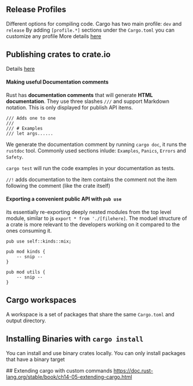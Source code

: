 ## Release Profiles
Different options for compiling code. 
Cargo has two main profile: `dev` and `release`
By adding `[profile.*]` sections under the `Cargo.toml` you can customize any profile
More details [here](https://doc.rust-lang.org/cargo/reference/profiles.html)

## Publishing crates to crate.io
Details [here](https://doc.rust-lang.org/stable/book/ch14-02-publishing-to-crates-io.html)

#### Making useful Documentation comments
Rust has **documentation comments** that will generate **HTML documentation**. They use three slashes `///`
and support Markdown notation. This is only displayed for publish API items.
```
/// Adds one to one
///
/// # Examples
/// let args......
```
We generate the documentation comment by running `cargo doc`, it runs the `rustdoc` tool.
Commonly used sections inlude: `Examples`, `Panics`, `Errors` and `Safety`.

`cargo test` will run the code examples in your documentation as tests.

`//!` adds documentation to the item contains the comment not the item following the comment (like the crate itself)

#### Exporting a convenient public API with `pub use`
its essentially re-exporting deeply nested modules from the top level module, similar to js `export * from './[filehere]`.
The moduel structure of a crate is more relevant to the developers working on it compared to the ones consuming it.
```
pub use self::kinds::mix;

pub mod kinds {
    -- snip --
}

pub mod utils {
    -- snip --
}
```

## Cargo workspaces
A workspace is a set of packages that share the same `Cargo.toml` and output directory.

## Installing Binaries with `cargo install`
You can install and use binary crates locally. You can only install packages that have a binary target

## Extending cargo with custom commands
https://doc.rust-lang.org/stable/book/ch14-05-extending-cargo.html